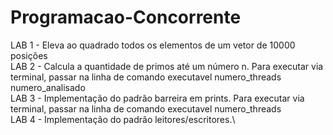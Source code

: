 # Programacao-Concorrente
LAB 1 - Eleva ao quadrado todos os elementos de um vetor de 10000 posições\
LAB 2 - Calcula a quantidade de primos até um número n. Para executar via terminal, passar na linha de comando executavel numero_threads numero_analisado\
LAB 3 - Implementação do padrão barreira em prints.  Para executar via terminal, passar na linha de comando executavel numero_threads\
LAB 4 - Implementação do padrão leitores/escritores.\
